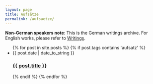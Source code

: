 ```yaml
---
layout: page
title: Aufsätze
permalink: /aufsaetze/
---
```


**Non-German speakers note**: This is the German writings archive. For English works, please refer to [Writings](/writings).

<ul class="post-list">
{% for post in site.posts %}
	{% if post.tags contains 'aufsatz' %}
		<li>
			<span>{{ post.date | date_to_string }}</span>
			<h3>
				<a href="{{post.url}}">{{ post.title }}</a>
			</h3>
		</li>
	{% endif %}
{% endfor %}
</ul>
